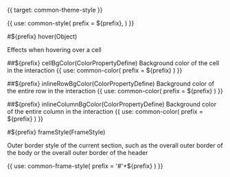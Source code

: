 {{ target: common-theme-style }}

{{ use: common-style(
  prefix = ${prefix},
) }}

#${prefix} hover(Object)

Effects when hovering over a cell

##${prefix} cellBgColor(ColorPropertyDefine)
Background color of the cell in the interaction
{{ use: common-color(
  prefix = ${prefix}
  ) }}

##${prefix} inlineRowBgColor(ColorPropertyDefine)
Background color of the entire row in the interaction
{{ use: common-color(
  prefix = ${prefix}
  ) }}

##${prefix} inlineColumnBgColor(ColorPropertyDefine)
Background color of the entire column in the interaction
{{ use: common-color(
  prefix = ${prefix}
  ) }}

#${prefix} frameStyle(FrameStyle)

Outer border style of the current section, such as the overall outer border of the body or the overall outer border of the header

{{ use: common-frame-style(
  prefix = '#'+${prefix}
  ) }}